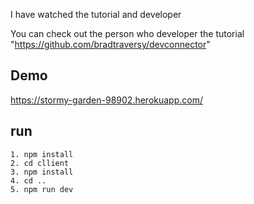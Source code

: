 I have watched the tutorial and developer

You can check out the person who developer the tutorial "https://github.com/bradtraversy/devconnector"

## Demo

https://stormy-garden-98902.herokuapp.com/

## run
```
1. npm install
2. cd cllient
3. npm install
4. cd ..
5. npm run dev
```